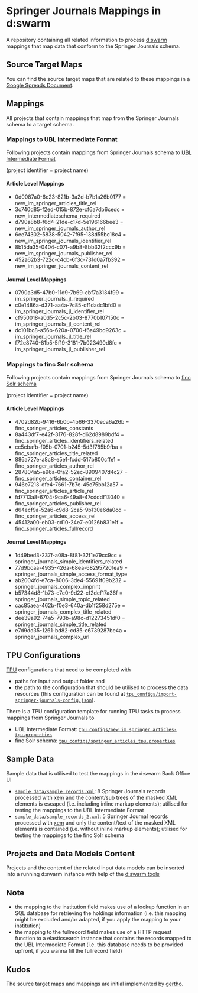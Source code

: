 # Springer Journals Mappings in d:swarm

A repository containing all related information to process [d:swarm](http://dswarm.org) mappings that map data that conform to the Springer Journals schema.

## Source Target Maps

You can find the source target maps that are related to these mappings in a [Google Spreads Document](https://docs.google.com/spreadsheets/d/1An31LD1CcoRbfhLOnsnChXvPQb7ydhL2K9Z_2BW1qJg/edit?usp=sharing).

## Mappings

All projects that contain mappings that map from the Springer Journals schema to a target schema.

### Mappings to UBL Intermediate Format

Following projects contain mappings from Springer Journals schema to [UBL Intermediate Format](https://github.com/ubleipzig/intermediateschema/blob/master/is-0.9.json)

(project identifier = project name)

#### Article Level Mappings

 * 0d0087a0-6e23-821b-3a2d-b7b1a26b0177 = new_im_springer_articles_title_rel
 * 3c740d85-f2ed-015b-872e-cf6a7db6cedc = new_intermediateschema_required
 * d790a8b8-f6d4-21de-c17d-5e196166bee3 = new_im_springer_journals_author_rel
 * 6ee74302-5838-5042-7f95-138d55bc18c4 = new_im_springer_journals_identifier_rel
 * 8b15da35-0404-c07f-a9b8-8bb32f2ccc9b = new_im_springer_journals_publisher_rel
 * 452a62b3-722c-c4cb-6f3c-731d0a7fb392 = new_im_springer_journals_content_rel

#### Journal Level Mappings

 * 0790a3d5-47b0-11d9-7b69-cbf7a3134f99 = im_springer_journals_jl_required
 * c0e1486a-d371-aa4a-7c85-df1dadc1bfd0 = im_springer_journals_jl_identifier_rel
 * cf950018-a0d5-2c5c-2b03-8770b107150c = im_springer_journals_jl_content_rel
 * dc101bc8-a56b-620a-0700-f6a49bd9263c = im_springer_journals_jl_title_rel
 * f72e8740-81b5-5f19-3181-7b023490d8fc = im_springer_journals_jl_publisher_rel

### Mappings to finc Solr schema

Following projects contain mappings from Springer Journals schema to [finc Solr schema](https://github.com/finc/index/blob/master/schema.xml)

(project identifier = project name)

#### Article Level Mappings

 * 4702d82b-9416-6b0b-4b66-3370eca6a26b = finc_springer_articles_constants
 * 8a443df7-e42f-3176-828f-d62d8989bdf4 = finc_springer_articles_identifiers_related
 * cc5cbafb-f05b-0701-b245-5d3f785b9fba = finc_springer_articles_title_related
 * 886a727e-a8c8-e5e1-fcdd-517b800cffe1 = finc_springer_articles_author_rel
 * 287804a5-e96a-0fa2-52ec-8909407d4c27 = finc_springer_articles_container_rel
 * 946e7213-dfe4-7661-7b7e-45c75bb12a57 = finc_springer_articles_article_rel
 * fd7713a8-6704-9ca6-49a8-47cdddf13040 = finc_springer_articles_publisher_rel
 * d64ecf9a-52a6-c9d8-2ca5-9b130e6da0cd = finc_springer_articles_access_rel
 * 45412a00-eb03-cd10-24e7-e0126b831e1f = finc_springer_articles_fullrecord

#### Journal Level Mappings

 * 1d49bed3-237f-a08a-8f81-32f1e79cc9cc = springer_journals_simple_identifiers_related
 * 77d9bcaa-4935-426a-68ea-682957201ea9 = springer_journals_simple_access_format_type
 * ab2004fd-e7ca-8006-3de4-55691f09b232 = springer_journals_complex_imprint
 * b57344d8-1b73-c7c0-9d22-cf2def17a36f = springer_journals_simple_topic_related
 * cac85aea-462b-f0e3-640a-db1f258d275e = springer_journals_complex_title_related
 * dee39a92-74a5-793b-a98c-d12273451df0 = springer_journals_simple_title_related
 * e7d9dd35-1261-bd82-cd35-c6739287be4a = springer_journals_complex_url

## TPU Configurations

[TPU](https://github.com/dswarm/task-processing-unit-for-dswarm) configurations that need to be completed with
 * paths for input and output folder and 
 * the path to the configuration that should be utilised to process the data resources (this configuration can be found at [````tpu_configs/import-springer-journals-config.json````](https://github.com/slub/dswarm-springer-journals-mappings/blob/master/tpu_configs/import-springer-journals-config.json)).

There is a TPU configuration template for running TPU tasks to process mappings from Springer Journals to
 * UBL Intermediate Format: [````tpu_configs/new_im_springer_articles-tpu.properties````](https://github.com/slub/dswarm-springer-journals-mappings/blob/master/tpu_configs/new_im_springer_articles-tpu.properties)
 * finc Solr schema: [````tpu_configs/springer_articles_tpu.properties````](https://github.com/slub/dswarm-springer-journals-mappings/blob/master/tpu_configs/springer_articles_tpu.properties)

## Sample Data

Sample data that is utilised to test the mappings in the d:swarm Back Office UI

 * [````sample_data/sample_records.xml````](https://github.com/slub/dswarm-springer-journals-mappings/blob/master/sample_data/sample_records.xml): 8 Springer Journals records processed with [xem](https://github.com/dswarm/xml-elements-masker) and the content/sub trees of the masked XML elements is escaped (i.e. including inline markup elements); utilised for testing the mappings to the UBL Intermediate Format
 * [````sample_data/sample_records_2.xml````](https://github.com/slub/dswarm-springer-journals-mappings/blob/master/sample_data/sample_records_2.xml): 5 Springer Journal records processed with [xem](https://github.com/dswarm/xml-elements-masker) and only the content/text of the masked XML elements is contained (i.e. without inline markup elements); utilised for testing the mappings to the finc Solr schema

## Projects and Data Models Content

Projects and the content of the related input data models can be inserted into a running d:swarm instance with help of the [d:swarm tools](https://github.com/dswarm/dswarm-tools)

## Note
 
 * the mapping to the institution field makes use of a lookup function in an SQL database for retrieving the holdings information (i.e. this mapping might be excluded and/or adapted, if you apply the mapping to your institution)
 * the mapping to the fullrecord field makes use of a HTTP request function to a elasticsearch instance that contains the records mapped to the UBL Intermediate Format (i.e. this database needs to be provided upfront, if you wanna fill the fullrecord field)

## Kudos

The source target maps and mappings are initial implemented by [gertho](https://github.com/gertho).
